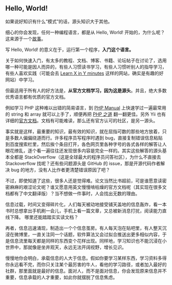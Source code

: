 ## Hello, World!

如果说好知识有什么“模式”的话，源头知识大于其他。

细心的你会发现，任何一种编程语言，都是从 Hello, World! 开始的，为什么呢？这来源于一个[故事](https://en.wikipedia.org/wiki/%22Hello,_World!%22_program)。

写 Hello, World! 的意义在于，运行第一个程序，**入门这个语言。**

关于如何快速入门，有太多的教程、文档、博客、书籍、论坛帖子在讨论了，选用哪一种可能是因人而异的，有些人习惯读书学习，有些人习惯听别人的指导学习，有些人喜欢实践（可能会去 [Learn X in Y minutes](https://learnxinyminutes.com/) 这样的网站，确实是有趣的好网站）中学习。

但最适用于所有人的好方法是，**从官方文档学习，因为这是源头**。并且，绝大多数优秀语言都有优质的官方文档。

例如学习 PHP 这种难以出错的简易语言，到 [PHP Manual](http://php.net/manual/en/tutorial.php) 上快速学过一遍最常用的 string 和 array 就可以上手了，顺便再把 [PHP 之道](http://laravel-china.github.io/php-the-right-way/) 翻一翻更佳。另外 Yii 也有详细的[官方文档](http://www.yiichina.com/)。文档有可能难读，那么还有官方认可的社区，是另一源头。

事实就是这样，最重要的知识，最有效的知识，就在屈指可数的那些地方放着，只是多数人偏偏绕道而行。许多程序员写程序时遇到 bug，直接复制错误信息粘贴到百度搜索栏里，然后挨个条目打开，各色网页里各种字号的各式各样的解答让人眼花缭乱，逐个看一遍往往还发现很多内容是完全一样的。其实这些解答的源头基本全都是 StackOverflow（这是全球最大的程序员问答社区），为什么不直接去 Stackoverflow 找呢？还有些问题源头是 GitHub 的 issue，那是开源代码作者解决 bug 的地方，没有人比作者更清楚错误原因了吧？

不过，即使知道了这些，很多人还是觉得难。论文当然比书超前，可是谁愿意读密密麻麻的艰涩论文呢？谁又愿意用英文慢慢啃枯燥的官方文档呢（其实现在很多文档都有了中文翻译版）？当不想做一件事时，人会找出无数的理由。

信息过载，时间又变得碎片化，人们每天被动地接受铺天盖地的信息轰炸，看一本书时总想拿出手机刷一会儿，手机上看一篇文章，又总被新消息打扰，阅读能力直线下降。  哪里还能踏踏实实读文档？

再者，信息迅速涌现，制造出一个个信息茧房。有人每天泡在贴吧里，有人整天沉浸在微博里，一直关注同一个话题，软件算法又会过拟合推送出更多相似内容，于是信息流里每天都是同样的东西变个花样出现。同样地，学习知识也不能沉浸在小世界中，那就像是坐井观天，永远无法开阔视野，增长见识。

慢慢地你会明白，承载信息的人大于信息。假如你要学习某样东西，学习资料多得你永远看不完，而你只关注某个最厉害的牛人，看他的学习路径，或者加入最好的社群，那里面就是最好的信息。面对人，而不是面对信息，你会发现原来信息并不重要，信息承载的人才重要，如此你就摆脱了信息焦虑。